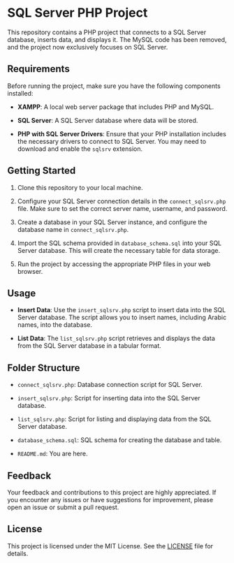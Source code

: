 # SQL Server PHP Project

This repository contains a PHP project that connects to a SQL Server database, inserts data, and displays it. The MySQL code has been removed, and the project now exclusively focuses on SQL Server.

## Requirements

Before running the project, make sure you have the following components installed:

- **XAMPP**: A local web server package that includes PHP and MySQL.

- **SQL Server**: A SQL Server database where data will be stored.

- **PHP with SQL Server Drivers**: Ensure that your PHP installation includes the necessary drivers to connect to SQL Server. You may need to download and enable the `sqlsrv` extension.

## Getting Started

1. Clone this repository to your local machine.

2. Configure your SQL Server connection details in the `connect_sqlsrv.php` file. Make sure to set the correct server name, username, and password.

3. Create a database in your SQL Server instance, and configure the database name in `connect_sqlsrv.php`.

4. Import the SQL schema provided in `database_schema.sql` into your SQL Server database. This will create the necessary table for data storage.

5. Run the project by accessing the appropriate PHP files in your web browser.

## Usage

- **Insert Data**: Use the `insert_sqlsrv.php` script to insert data into the SQL Server database. The script allows you to insert names, including Arabic names, into the database.

- **List Data**: The `list_sqlsrv.php` script retrieves and displays the data from the SQL Server database in a tabular format.

## Folder Structure

- `connect_sqlsrv.php`: Database connection script for SQL Server.

- `insert_sqlsrv.php`: Script for inserting data into the SQL Server database.

- `list_sqlsrv.php`: Script for listing and displaying data from the SQL Server database.

- `database_schema.sql`: SQL schema for creating the database and table.

- `README.md`: You are here.

## Feedback

Your feedback and contributions to this project are highly appreciated. If you encounter any issues or have suggestions for improvement, please open an issue or submit a pull request.

## License

This project is licensed under the MIT License. See the [LICENSE](LICENSE) file for details.

